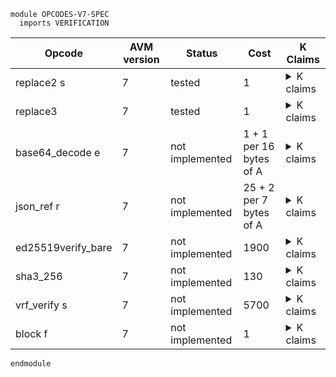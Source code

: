 ```k
module OPCODES-V7-SPEC
  imports VERIFICATION
```

<table>

<thead>
<tr><th> Opcode </th><th> AVM version </th><th> Status </th><th> Cost </th><th> K Claims </th></tr>
</thead>

<tbody>

<!----------------------------------------------------------------------------->

<tr><td> replace2 s </td><td> 7 </td><td> tested </td><td> 1  </td>
<td><details>
<summary>K claims</summary>

```k
  claim <k> replace2 2 => . </k>
        <stack> b"123" : b"abcdefgh" : XS => b"ab123fgh" : XS </stack>
        <stacksize> S => S -Int 1 </stacksize>

  claim <k> replace2 3 => panic(BYTES_OVERFLOW) </k>
        <stack> b"123" : b"12345" : _ </stack>
```

</details>
</td></tr>

<!----------------------------------------------------------------------------->

<tr><td> replace3 </td><td> 7 </td><td> tested </td><td> 1 </td>
<td><details>
<summary>K claims</summary>

```k
  claim <k> replace3 => . </k>
        <stack> b"123" : 3 : b"abcdefgh" : XS => b"abc123gh" : XS </stack>
        <stacksize> 3 => 1 </stacksize>

  claim <k> replace3 => panic(BYTES_OVERFLOW) </k>
        <stack> b"123" : 3 :  b"12345" : _ </stack>
```

</details>
</td></tr>

<!----------------------------------------------------------------------------->

<tr><td> base64_decode e </td><td> 7 </td><td> not implemented </td><td> 1 + 1 per 16 bytes of A </td>
<td><details>
<summary>K claims</summary>

</details>
</td></tr>

<!----------------------------------------------------------------------------->

<tr><td> json_ref r </td><td> 7 </td><td> not implemented </td><td> 25 + 2 per 7 bytes of A </td>
<td><details>
<summary>K claims</summary>

</details>
</td></tr>

<!----------------------------------------------------------------------------->

<tr><td> ed25519verify_bare </td><td> 7 </td><td> not implemented </td><td> 1900 </td>
<td><details>
<summary>K claims</summary>

</details>
</td></tr>

<!----------------------------------------------------------------------------->

<tr><td> sha3_256 </td><td> 7 </td><td> not implemented </td><td> 130 </td>
<td><details>
<summary>K claims</summary>

</details>
</td></tr>

<!----------------------------------------------------------------------------->

<tr><td> vrf_verify s </td><td> 7 </td><td> not implemented </td><td> 5700 </td>
<td><details>
<summary>K claims</summary>

</details>
</td></tr>

<!----------------------------------------------------------------------------->

<tr><td> block f </td><td> 7 </td><td> not implemented </td><td> 1 </td>
<td><details>
<summary>K claims</summary>

</details>
</td></tr>

<!----------------------------------------------------------------------------->

</tbody>
</table>

```k
endmodule
```
